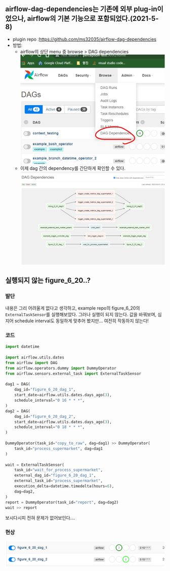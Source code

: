 ## airflow-dag-dependencies는 기존에 외부 plug-in이었으나, airflow의 기본 기능으로 포함되었다.(2021-5-8)
 - plugin repo :https://github.com/ms32035/airflow-dag-dependencies
 - 방법:
    - airflow의 상단 menu 중 browse > DAG dependencies
        ![dag dependencies menu](./images/dag-dependencies_menu.png)
    - 이제 dag 간의 dependency를 간단하게 확인할 수 있다.
        ![dag dependencies](./images/dag_dependencies.png)

## 실행되지 않는 figure_6_20..?

### 발단
내용은 그리 어려울게 없다고 생각하고, example repo의 figure_6_20의 `ExternalTaskSensor`를 실행해보았다. 그러나 실행이 되지 않는다. 값을 바꿔보며, 심지어 schedule interval도 동일하게 맞추어 봤지만... 여전히 작동하지 않는다!

### 코드
```python
import datetime

import airflow.utils.dates
from airflow import DAG
from airflow.operators.dummy import DummyOperator
from airflow.sensors.external_task import ExternalTaskSensor

dag1 = DAG(
    dag_id="figure_6_20_dag_1",
    start_date=airflow.utils.dates.days_ago(3),
    schedule_interval="0 16 * * *",
)
dag2 = DAG(
    dag_id="figure_6_20_dag_2",
    start_date=airflow.utils.dates.days_ago(3),
    schedule_interval="0 18 * * *",
)

DummyOperator(task_id="copy_to_raw", dag=dag1) >> DummyOperator(
    task_id="process_supermarket", dag=dag1
)

wait = ExternalTaskSensor(
    task_id="wait_for_process_supermarket",
    external_dag_id="figure_6_20_dag_1",
    external_task_id="process_supermarket",
    execution_delta=datetime.timedelta(hours=6),
    dag=dag2,
)
report = DummyOperator(task_id="report", dag=dag2)
wait >> report
```
보시다시피 전혀 문제가 없어보인다....

### 현상
![dag2 is endlessly running](./images/figure_6_20_dag2_is_endlessly_running.png)